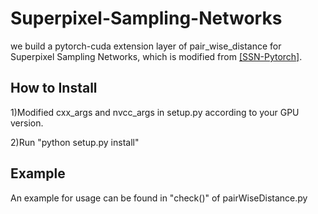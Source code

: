 # Superpixel-Sampling-Networks
we build a pytorch-cuda extension layer of pair_wise_distance for Superpixel Sampling Networks, which is modified from [[SSN-Pytorch]](https://github.com/perrying/ssn-pytorch/tree/master/lib/ssn).

## How to Install
1)Modified cxx_args and nvcc_args in setup.py according to your GPU version.


2)Run "python setup.py install"

## Example
An example for usage can be found in "check()" of pairWiseDistance.py
